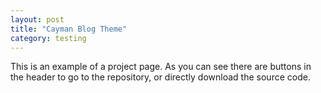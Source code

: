```yaml
---
layout: post
title: "Cayman Blog Theme"
category: testing
---
```


This is an example of a project page. As you can see there are buttons in the header to go to the repository, or directly download the source code.